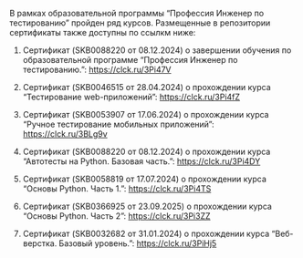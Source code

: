 В рамках образовательной программы “Профессия Инженер по тестированию” пройден ряд курсов. 
Размещенные в репозитории сертификаты также доступны по ссылкм ниже:

1. Сертификат (SKB0088220 от 08.12.2024) о завершении обучения по образовательной программе “Профессия Инженер по тестированию.”: https://clck.ru/3Pi47V

2. Сертификат (SKB0046515 от 28.04.2024) о прохождении курса “Тестирование web-приложений”: https://clck.ru/3Pi4fZ

3. Сертификат (SKB0053907 от 17.06.2024) о прохождении курса “Ручное тестирование мобильных приложений”: https://clck.ru/3BLg9v

4. Сертификат (SKB0088220 от 08.12.2024) о прохождении курса “Автотесты на Python. Базовая часть.”: https://clck.ru/3Pi4DY

5. Сертификат (SKB0058819 от 17.07.2024) о прохождении курса “Основы Python. Часть 1.”: https://clck.ru/3Pi4TS

6. Сертификат (SKB0366925 от 23.09.2025) о прохождении курса “Основы Python. Часть 2”: https://clck.ru/3Pi3ZZ

7. Сертификат (SKB0032682 от 31.01.2024) о прохождении курса “Веб-верстка. Базовый уровень.”: https://clck.ru/3PiHj5
